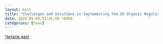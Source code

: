 ```yaml
---
layout: post
title: "Challenges and Solutions in Implementing the EU Organic Regulation for Organic Seeds"
date: 2024-08-09 11:41:06 +0000
categories: [news]
---
```


[Читати далі](https://www.en.krishakjagat.org/seed-industry/challenges-and-solutions-in-implementing-the-eu-organic-regulation-for-organic-seeds/)
